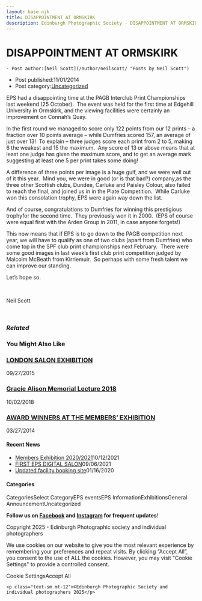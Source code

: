 ```yaml
---
layout: base.njk
title: DISAPPOINTMENT AT ORMSKIRK
description: Edinburgh Photographic Society - DISAPPOINTMENT AT ORMSKIRK
---
```


<div class="container mx-auto px-4 py-8">
  <div class="prose max-w-3xl mx-auto">
    <h1 class="text-3xl font-bold mb-6">DISAPPOINTMENT AT ORMSKIRK</h1>

    - Post author:[Neil Scott](/author/neilscott/ "Posts by Neil Scott")
- Post published:11/01/2014
- Post category:[Uncategorized](/category/uncategorized/)

EPS had a disappointing time at the PAGB Interclub Print Championships last weekend (25 October).&nbsp; The event was held for the first time at Edgehill University in Ormskirk, and the viewing facilities were certainly an improvement on Connah’s Quay.

In the first round we managed to score only 122 points from our 12 prints – a fraction over 10 points average – while Dumfries scored 157, an average of just over 13!&nbsp; To explain – three judges score each print from 2 to 5, making 6 the weakest and 15 the maximum.&nbsp; Any score of 13 or above means that at least one judge has given the maximum score, and to get an average mark suggesting at least one 5 per print takes some doing!

A difference of three points per image is a huge gulf, and we were well out of it this year.&nbsp; Mind you, we were in good (or is that bad?) company,as the three other Scottish clubs, Dundee, Carluke and Paisley Colour, also failed to reach the final, and joined us in in the Plate Competition.&nbsp; While Carluke won this consolation trophy, EPS were again way down the list.

And of course, congratulations to Dumfries for winning this prestigious trophyfor the second time.&nbsp; They previously won it in 2000.&nbsp; (EPS of course were equal first with the Arden Group in 2011, in case anyone forgets!)

This now means that if EPS is to go down to the PAGB competition next year, we will have to qualify as one of two clubs (apart from Dumfries) who come top in the SPF club print championships next February.&nbsp; There were some good images in last week’s first club print competition judged by Malcolm McBeath from Kirriemuir.&nbsp; So perhaps with some fresh talent we can improve our standing.

Let’s hope so.

&nbsp;

Neil Scott

&nbsp;

### _Related_

### You Might Also Like

### [LONDON SALON EXHIBITION](/uncategorized/london-salon-exhibition/)
09/27/2015

### [Gracie Alison Memorial Lecture 2018](/uncategorized/gracie-alison-memorial-lecture-2018/)
10/02/2018

### [AWARD WINNERS AT THE MEMBERS’ EXHIBITION](/uncategorized/award-winners-at-the-members-exhibition/)
03/27/2014

#### Recent News

- [Members Exhibition 2020/2021](/uncategorized/20207/)10/12/2021
- [FIRST EPS DIGITAL SALON](/uncategorized/19611/)09/06/2021
- [Updated facility booking site](/eps_information/updated-facility-booking-site/)01/16/2020

#### Categories
CategoriesSelect CategoryEPS eventsEPS InformationExhibitionsGeneral AnnouncementUncategorized

**Follow us on [Facebook](https://www.facebook.com/EdinburghPhotographicSociety/) and [Instagram](https://www.instagram.com/edinburghphotographicsociety) for frequent updates**!

 Copyright 2025 - Edinburgh Photographic society and individual photographers 

We use cookies on our website to give you the most relevant experience by remembering your preferences and repeat visits. By clicking “Accept All”, you consent to the use of ALL the cookies. However, you may visit "Cookie Settings" to provide a controlled consent.

Cookie SettingsAccept All

    <p class="text-sm mt-12">©Edinburgh Photographic Society and individual photographers 2025</p>
  </div>
</div>